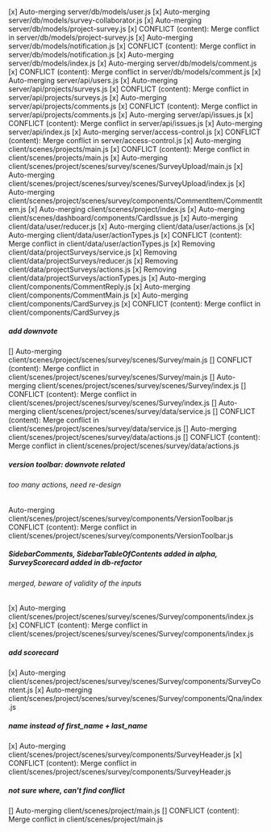[x] Auto-merging server/db/models/user.js
[x] Auto-merging server/db/models/survey-collaborator.js
[x] Auto-merging server/db/models/project-survey.js
[x] CONFLICT (content): Merge conflict in server/db/models/project-survey.js
[x] Auto-merging server/db/models/notification.js
[x] CONFLICT (content): Merge conflict in server/db/models/notification.js
[x] Auto-merging server/db/models/index.js
[x] Auto-merging server/db/models/comment.js
[x] CONFLICT (content): Merge conflict in server/db/models/comment.js
[x] Auto-merging server/api/users.js
[x] Auto-merging server/api/projects/surveys.js
[x] CONFLICT (content): Merge conflict in server/api/projects/surveys.js
[x] Auto-merging server/api/projects/comments.js
[x] CONFLICT (content): Merge conflict in server/api/projects/comments.js
[x] Auto-merging server/api/issues.js
[x] CONFLICT (content): Merge conflict in server/api/issues.js
[x] Auto-merging server/api/index.js
[x] Auto-merging server/access-control.js
[x] CONFLICT (content): Merge conflict in server/access-control.js
[x] Auto-merging client/scenes/projects/main.js
[x] CONFLICT (content): Merge conflict in client/scenes/projects/main.js
[x] Auto-merging client/scenes/project/scenes/survey/scenes/SurveyUpload/main.js
[x] Auto-merging client/scenes/project/scenes/survey/scenes/SurveyUpload/index.js
[x] Auto-merging client/scenes/project/scenes/survey/components/CommentItem/CommentItem.js
[x] Auto-merging client/scenes/project/index.js
[x] Auto-merging client/scenes/dashboard/components/CardIssue.js
[x] Auto-merging client/data/user/reducer.js
[x] Auto-merging client/data/user/actions.js
[x] Auto-merging client/data/user/actionTypes.js
[x] CONFLICT (content): Merge conflict in client/data/user/actionTypes.js
[x] Removing client/data/projectSurveys/service.js
[x] Removing client/data/projectSurveys/reducer.js
[x] Removing client/data/projectSurveys/actions.js
[x] Removing client/data/projectSurveys/actionTypes.js
[x] Auto-merging client/components/CommentReply.js
[x] Auto-merging client/components/CommentMain.js
[x] Auto-merging client/components/CardSurvey.js
[x] CONFLICT (content): Merge conflict in client/components/CardSurvey.js


##### add downvote
[] Auto-merging client/scenes/project/scenes/survey/scenes/Survey/main.js
[] CONFLICT (content): Merge conflict in client/scenes/project/scenes/survey/scenes/Survey/main.js
[] Auto-merging client/scenes/project/scenes/survey/scenes/Survey/index.js
[] CONFLICT (content): Merge conflict in client/scenes/project/scenes/survey/scenes/Survey/index.js
[] Auto-merging client/scenes/project/scenes/survey/data/service.js
[] CONFLICT (content): Merge conflict in client/scenes/project/scenes/survey/data/service.js
[] Auto-merging client/scenes/project/scenes/survey/data/actions.js
[] CONFLICT (content): Merge conflict in client/scenes/project/scenes/survey/data/actions.js
##### version toolbar: downvote related
###### too many actions, need re-design
Auto-merging client/scenes/project/scenes/survey/components/VersionToolbar.js
CONFLICT (content): Merge conflict in client/scenes/project/scenes/survey/components/VersionToolbar.js

##### SidebarComments, SidebarTableOfContents added in alpha, SurveyScorecard added in db-refactor
###### merged, beware of validity of the inputs
[x] Auto-merging client/scenes/project/scenes/survey/scenes/Survey/components/index.js
[x] CONFLICT (content): Merge conflict in client/scenes/project/scenes/survey/scenes/Survey/components/index.js

##### add scorecard
[x] Auto-merging client/scenes/project/scenes/survey/scenes/Survey/components/SurveyContent.js
[x] Auto-merging client/scenes/project/scenes/survey/scenes/Survey/components/Qna/index.js

##### name instead of first_name + last_name
[x] Auto-merging client/scenes/project/scenes/survey/components/SurveyHeader.js
[x] CONFLICT (content): Merge conflict in client/scenes/project/scenes/survey/components/SurveyHeader.js

##### not sure where, can't find conflict
[] Auto-merging client/scenes/project/main.js
[] CONFLICT (content): Merge conflict in client/scenes/project/main.js
